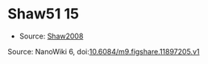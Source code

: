<a name="material" />

# Shaw51 15
<script type="application/ld+json">
  {
    "@context": "https://schema.org/",
    "@type": "ChemicalSubstance",
    "@id": "https://egonw.github.io/nanowiki/nanowiki45.html#material",
    "http://purl.org/dc/terms/conformsTo":
      {
        "@type": "CreativeWork",
        "@id": "https://bioschemas.org/profiles/ChemicalSubstance/0.4-RELEASE/"
      },
    "identfier": "45",
    "name": "Shaw51 15",
    "url": "https://egonw.github.io/nanowiki/nanowiki45.html#material",
    "sameAs": "http://127.0.0.1/mediawiki/index.php/Special:URIResolver/Shaw51_15"
  }
</script>


* Source: [Shaw2008](Shaw2008.md)


Source: NanoWiki 6, doi:[10.6084/m9.figshare.11897205.v1](https://doi.org/10.6084/m9.figshare.11897205.v1)

